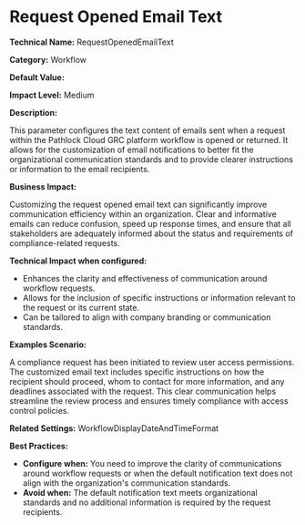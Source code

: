 # Request Opened Email Text

**Technical Name:** RequestOpenedEmailText

**Category:** Workflow

**Default Value:**

**Impact Level:** Medium

**Description:**

This parameter configures the text content of emails sent when a request within the Pathlock Cloud GRC platform workflow is opened or returned. It allows for the customization of email notifications to better fit the organizational communication standards and to provide clearer instructions or information to the email recipients.

**Business Impact:**

Customizing the request opened email text can significantly improve communication efficiency within an organization. Clear and informative emails can reduce confusion, speed up response times, and ensure that all stakeholders are adequately informed about the status and requirements of compliance-related requests.

**Technical Impact when configured:**

- Enhances the clarity and effectiveness of communication around workflow requests.
- Allows for the inclusion of specific instructions or information relevant to the request or its current state.
- Can be tailored to align with company branding or communication standards.

**Examples Scenario:**

A compliance request has been initiated to review user access permissions. The customized email text includes specific instructions on how the recipient should proceed, whom to contact for more information, and any deadlines associated with the request. This clear communication helps streamline the review process and ensures timely compliance with access control policies.

**Related Settings:** WorkflowDisplayDateAndTimeFormat

**Best Practices:** 

- **Configure when:** You need to improve the clarity of communications around workflow requests or when the default notification text does not align with the organization's communication standards.
- **Avoid when:** The default notification text meets organizational standards and no additional information is required by the request recipients.